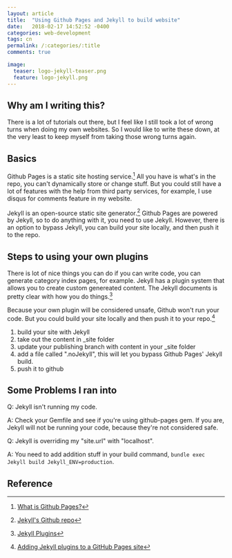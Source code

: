 ```yaml
---
layout: article
title:  "Using Github Pages and Jekyll to build website"
date:   2018-02-17 14:52:52 -0400
categories: web-development
tags: cn
permalink: /:categories/:title
comments: true

image:
  teaser: logo-jekyll-teaser.png
  feature: logo-jekyll.png
---
```


Why am I writing this?
-
There is a lot of tutorials out there, but I feel like I still took a lot of wrong turns when doing my own websites. So I would like to write these down, at the very least to keep myself from taking those wrong turns again.

Basics
-
Github Pages is a static site hosting service.[^1] 
All you have is what's in the repo, you can't dynamically store or change stuff. But you could still have a lot of features with the help from third party services, for example, I use disqus for comments feature in my website.

Jekyll is an open-source static site generator.[^2] Github Pages are powered by Jekyll, so to do anything with it, you need to use Jekyll. However, there is an option to bypass Jekyll, you can build your site locally, and then push it to the repo.

Steps to using your own plugins
-
There is lot of nice things you can do if you can write code, you can generate category index pages, for example. Jekyll has a plugin system that allows you to create custom genereated content. The Jekyll documents is pretty clear with how you do things.[^3]

Because your own plugin will be considered unsafe, Github won't run your code. But you could build your site locally and then push it to your repo.[^4]

1. build your site with Jekyll
2. take out the content in _site folder
3. update your publishing branch with content in your _site folder
4. add a file called ".noJekyll", this will let you bypass Github Pages' Jekyll build.
5. push it to github

Some Problems I ran into
-

Q: Jekyll isn't running my code.

A: Check your Gemfile and see if you're using github-pages gem. If you are, Jekyll will not be running your code, because they're not considered safe.

Q: Jekyll is overriding my "site.url" with "localhost".

A: You need to add addition stuff in your build command, `bundle exec Jekyll build Jekyll_ENV=production`.

Reference
-
[^1]: [What is Github Pages?](https://help.github.com/articles/what-is-github-pages/)
[^2]: [Jekyll's Github repo](https://github.com/Jekyll/Jekyll)
[^3]: [Jekyll Plugins](https://Jekyllrb.com/docs/plugins/)
[^4]: [Adding Jekyll plugins to a GitHub Pages site](https://help.github.com/articles/adding-Jekyll-plugins-to-a-github-pages-site/)